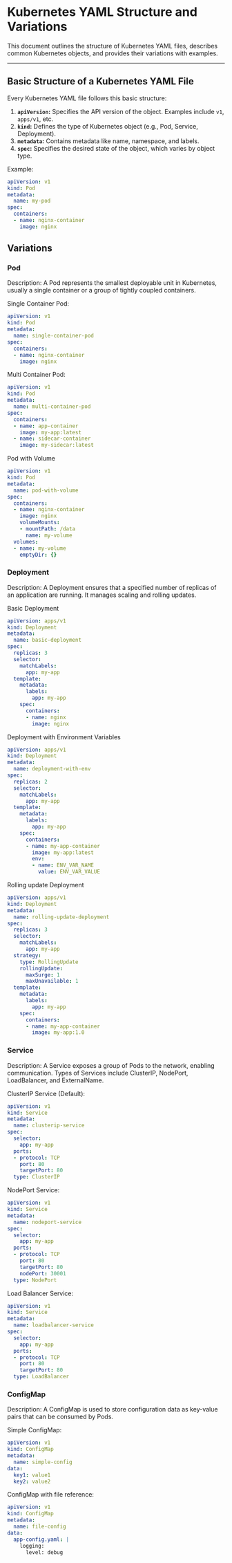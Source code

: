 # Kubernetes YAML Structure and Variations

This document outlines the structure of Kubernetes YAML files, describes common Kubernetes objects, and provides their variations with examples.

---

## **Basic Structure of a Kubernetes YAML File**

Every Kubernetes YAML file follows this basic structure:

1. **`apiVersion`:** Specifies the API version of the object. Examples include `v1`, `apps/v1`, etc.
2. **`kind`:** Defines the type of Kubernetes object (e.g., Pod, Service, Deployment).
3. **`metadata`:** Contains metadata like name, namespace, and labels.
4. **`spec`:** Specifies the desired state of the object, which varies by object type.

Example:
```yaml
apiVersion: v1
kind: Pod
metadata:
  name: my-pod
spec:
  containers:
  - name: nginx-container
    image: nginx
```

## **Variations**

### **Pod**

Description: A Pod represents the smallest deployable unit in Kubernetes, usually a single container or a group of tightly coupled containers.

Single Container Pod:
```yaml
apiVersion: v1
kind: Pod
metadata:
  name: single-container-pod
spec:
  containers:
  - name: nginx-container
    image: nginx
```

Multi Container Pod:
```yaml
apiVersion: v1
kind: Pod
metadata:
  name: multi-container-pod
spec:
  containers:
  - name: app-container
    image: my-app:latest
  - name: sidecar-container
    image: my-sidecar:latest
```

Pod with Volume
```yaml
apiVersion: v1
kind: Pod
metadata:
  name: pod-with-volume
spec:
  containers:
  - name: nginx-container
    image: nginx
    volumeMounts:
    - mountPath: /data
      name: my-volume
  volumes:
  - name: my-volume
    emptyDir: {}
```

### **Deployment**

Description: A Deployment ensures that a specified number of replicas of an application are running. It manages scaling and rolling updates.

Basic Deployment
```yaml
apiVersion: apps/v1
kind: Deployment
metadata:
  name: basic-deployment
spec:
  replicas: 3
  selector:
    matchLabels:
      app: my-app
  template:
    metadata:
      labels:
        app: my-app
    spec:
      containers:
      - name: nginx
        image: nginx
```

Deployment with Environment Variables
```yaml
apiVersion: apps/v1
kind: Deployment
metadata:
  name: deployment-with-env
spec:
  replicas: 2
  selector:
    matchLabels:
      app: my-app
  template:
    metadata:
      labels:
        app: my-app
    spec:
      containers:
      - name: my-app-container
        image: my-app:latest
        env:
        - name: ENV_VAR_NAME
          value: ENV_VAR_VALUE
```

Rolling update Deployment
```yaml
apiVersion: apps/v1
kind: Deployment
metadata:
  name: rolling-update-deployment
spec:
  replicas: 3
  selector:
    matchLabels:
      app: my-app
  strategy:
    type: RollingUpdate
    rollingUpdate:
      maxSurge: 1
      maxUnavailable: 1
  template:
    metadata:
      labels:
        app: my-app
    spec:
      containers:
      - name: my-app-container
        image: my-app:1.0
```

### **Service**

Description: A Service exposes a group of Pods to the network, enabling communication. Types of Services include ClusterIP, NodePort, LoadBalancer, and ExternalName.

ClusterIP Service (Default):
```yaml
apiVersion: v1
kind: Service
metadata:
  name: clusterip-service
spec:
  selector:
    app: my-app
  ports:
  - protocol: TCP
    port: 80
    targetPort: 80
  type: ClusterIP
```

NodePort Service:
```yaml
apiVersion: v1
kind: Service
metadata:
  name: nodeport-service
spec:
  selector:
    app: my-app
  ports:
  - protocol: TCP
    port: 80
    targetPort: 80
    nodePort: 30001
  type: NodePort
```

Load Balancer Service:
```yaml
apiVersion: v1
kind: Service
metadata:
  name: loadbalancer-service
spec:
  selector:
    app: my-app
  ports:
  - protocol: TCP
    port: 80
    targetPort: 80
  type: LoadBalancer
```

### **ConfigMap**

Description: A ConfigMap is used to store configuration data as key-value pairs that can be consumed by Pods.

Simple ConfigMap:
```yaml
apiVersion: v1
kind: ConfigMap
metadata:
  name: simple-config
data:
  key1: value1
  key2: value2
```

ConfigMap with file reference:
```yaml
apiVersion: v1
kind: ConfigMap
metadata:
  name: file-config
data:
  app-config.yaml: |
    logging:
      level: debug
```

